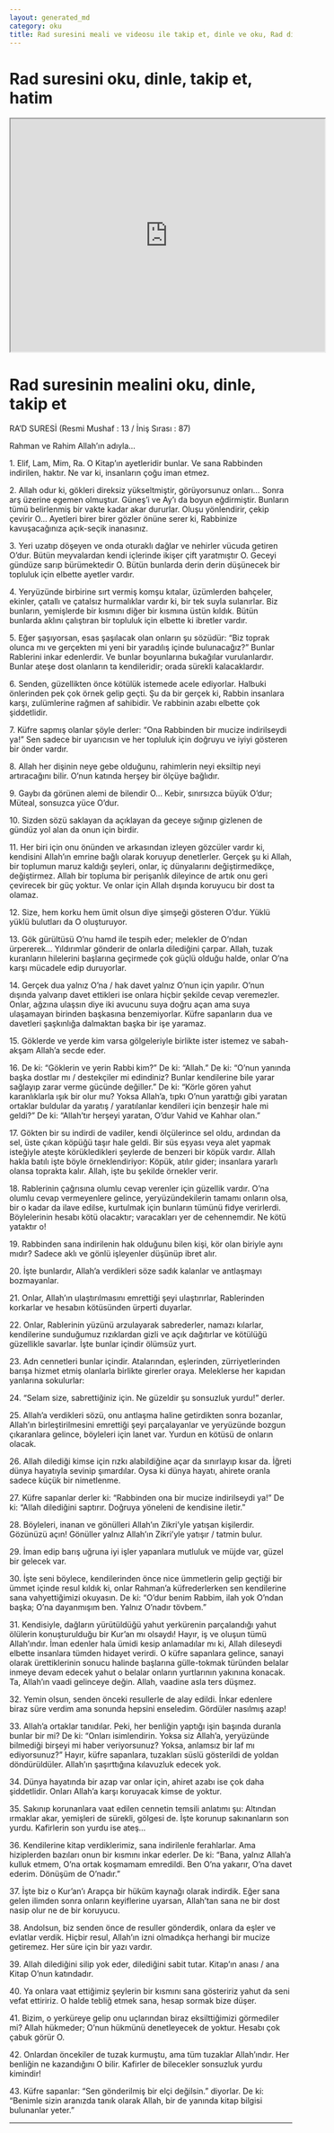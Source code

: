 ```yaml
---
layout: generated_md
category: oku
title: Rad suresini meali ve videosu ile takip et, dinle ve oku, Rad dinle, Rad meali, hatim dinle, hatim yap.
---
```


<div class="container">
  <div class="row">
    <div class="col-lg-12">
      <h1>Rad suresini oku, dinle, takip et, hatim</h1>
      <div class="div-youtube-embed">
        <iframe width="560" height="415" src="https://www.youtube.com/embed/el5OTUXyKCA">frameborder="0" allowfullscreen></iframe>
      </div>
    </div>
  </div>

  <div class="row">
    <div class="col-lg-12">
      <h1>Rad suresinin mealini oku, dinle, takip et</h1>
      <div><p>RA’D SURESİ (Resmi Mushaf : 13 / İniş Sırası : 87)</p><p>Rahman ve Rahim Allah’ın adıyla…</p><p></p><p></p><p>1. Elif, Lam, Mim, Ra. O Kitap’ın ayetleridir bunlar. Ve sana Rabbinden indirilen, haktır. Ne var ki, insanların çoğu iman etmez.</p><p></p><p></p><p>2. Allah odur ki, gökleri direksiz yükseltmiştir, görüyorsunuz onları… Sonra arş üzerine egemen olmuştur. Güneş’i ve Ay’ı da boyun eğdirmiştir. Bunların tümü belirlenmiş bir vakte kadar akar dururlar. Oluşu yönlendirir, çekip çevirir O… Ayetleri birer birer gözler önüne serer ki, Rabbinize kavuşacağınıza açık-seçik inanasınız.</p><p></p><p></p><p>3. Yeri uzatıp döşeyen ve onda oturaklı dağlar ve nehirler vücuda getiren O’dur. Bütün meyvalardan kendi içlerinde ikişer çift yaratmıştır O. Geceyi gündüze sarıp bürümektedir O. Bütün bunlarda derin derin düşünecek bir topluluk için elbette ayetler vardır.</p><p></p><p></p><p>4. Yeryüzünde birbirine sırt vermiş komşu kıtalar, üzümlerden bahçeler, ekinler, çatallı ve çatalsız hurmalıklar vardır ki, bir tek suyla sulanırlar. Biz bunların, yemişlerde bir kısmını diğer bir kısmına üstün kıldık. Bütün bunlarda aklını çalıştıran bir topluluk için elbette ki ibretler vardır.</p><p></p><p></p><p>5. Eğer şaşıyorsan, esas şaşılacak olan onların şu sözüdür: “Biz toprak olunca mı ve gerçekten mi yeni bir yaradılış içinde bulunacağız?” Bunlar Rablerini inkar edenlerdir. Ve bunlar boyunlarına bukağılar vurulanlardır. Bunlar ateşe dost olanların ta kendileridir; orada sürekli kalacaklardır.</p><p></p><p></p><p>6. Senden, güzellikten önce kötülük istemede acele ediyorlar. Halbuki önlerinden pek çok örnek gelip geçti. Şu da bir gerçek ki, Rabbin insanlara karşı, zulümlerine rağmen af sahibidir. Ve rabbinin azabı elbette çok şiddetlidir.</p><p></p><p></p><p>7. Küfre sapmış olanlar şöyle derler: “Ona Rabbinden bir mucize indirilseydi ya!” Sen sadece bir uyarıcısın ve her topluluk için doğruyu ve iyiyi gösteren bir önder vardır.</p><p></p><p></p><p>8. Allah her dişinin neye gebe olduğunu, rahimlerin neyi eksiltip neyi artıracağını bilir. O’nun katında herşey bir ölçüye bağlıdır.</p><p></p><p></p><p>9. Gaybı da görünen alemi de bilendir O… Kebir, sınırsızca büyük O’dur; Müteal, sonsuzca yüce O’dur.</p><p></p><p></p><p>10. Sizden sözü saklayan da açıklayan da geceye sığınıp gizlenen de gündüz yol alan da onun için birdir.</p><p></p><p></p><p>11. Her biri için onu önünden ve arkasından izleyen gözcüler vardır ki, kendisini Allah’ın emrine bağlı olarak koruyup denetlerler. Gerçek şu ki Allah, bir toplumun maruz kaldığı şeyleri, onlar, iç dünyalarını değiştirmedikçe, değiştirmez. Allah bir topluma bir perişanlık dileyince de artık onu geri çevirecek bir güç yoktur. Ve onlar için Allah dışında koruyucu bir dost ta olamaz.</p><p></p><p></p><p>12. Size, hem korku hem ümit olsun diye şimşeği gösteren O’dur. Yüklü yüklü bulutları da O oluşturuyor.</p><p></p><p></p><p>13. Gök gürültüsü O’nu hamd ile tespih eder; melekler de O’ndan ürpererek… Yıldırımlar gönderir de onlarla dilediğini çarpar. Allah, tuzak kuranların hilelerini başlarına geçirmede çok güçlü olduğu halde, onlar O’na karşı mücadele edip duruyorlar.</p><p></p><p></p><p>14. Gerçek dua yalnız O’na / hak davet yalnız O’nun için yapılır. O’nun dışında yalvarıp davet ettikleri ise onlara hiçbir şekilde cevap veremezler. Onlar, ağzına ulaşsın diye iki avucunu suya doğru açan ama suya ulaşamayan birinden başkasına benzemiyorlar. Küfre sapanların dua ve davetleri şaşkınlığa dalmaktan başka bir işe yaramaz.</p><p></p><p></p><p>15. Göklerde ve yerde kim varsa gölgeleriyle birlikte ister istemez ve sabah-akşam Allah’a secde eder.</p><p></p><p></p><p>16. De ki: “Göklerin ve yerin Rabbi kim?” De ki: “Allah.” De ki: “O’nun yanında başka dostlar mı / destekçiler mi edindiniz? Bunlar kendilerine bile yarar sağlayıp zarar verme gücünde değiller.” De ki: “Körle gören yahut karanlıklarla ışık bir olur mu? Yoksa Allah’a, tıpkı O’nun yarattığı gibi yaratan ortaklar buldular da yaratış / yaratılanlar kendileri için benzeşir hale mi geldi?” De ki: “Allah’tır herşeyi yaratan, O’dur Vahid ve Kahhar olan.”</p><p></p><p></p><p>17. Gökten bir su indirdi de vadiler, kendi ölçülerince sel oldu, ardından da sel, üste çıkan köpüğü taşır hale geldi. Bir süs eşyası veya alet yapmak isteğiyle ateşte körükledikleri şeylerde de benzeri bir köpük vardır. Allah hakla batılı işte böyle örneklendiriyor: Köpük, atılır gider; insanlara yararlı olansa toprakta kalır. Allah, işte bu şekilde örnekler verir.</p><p></p><p></p><p>18. Rablerinin çağrısına olumlu cevap verenler için güzellik vardır. O’na olumlu cevap vermeyenlere gelince, yeryüzündekilerin tamamı onların olsa, bir o kadar da ilave edilse, kurtulmak için bunların tümünü fidye verirlerdi. Böylelerinin hesabı kötü olacaktır; varacakları yer de cehennemdir. Ne kötü yataktır o!</p><p></p><p></p><p>19. Rabbinden sana indirilenin hak olduğunu bilen kişi, kör olan biriyle aynı mıdır? Sadece aklı ve gönlü işleyenler düşünüp ibret alır.</p><p></p><p></p><p>20. İşte bunlardır, Allah’a verdikleri söze sadık kalanlar ve antlaşmayı bozmayanlar.</p><p></p><p></p><p>21. Onlar, Allah’ın ulaştırılmasını emrettiği şeyi ulaştırırlar, Rablerinden korkarlar ve hesabın kötüsünden ürperti duyarlar.</p><p></p><p></p><p>22. Onlar, Rablerinin yüzünü arzulayarak sabrederler, namazı kılarlar, kendilerine sunduğumuz rızıklardan gizli ve açık dağıtırlar ve kötülüğü güzellikle savarlar. İşte bunlar içindir ölümsüz yurt.</p><p></p><p></p><p>23. Adn cennetleri bunlar içindir. Atalarından, eşlerinden, zürriyetlerinden barışa hizmet etmiş olanlarla birlikte girerler oraya. Meleklerse her kapıdan yanlarına sokulurlar:</p><p></p><p></p><p>24. “Selam size, sabrettiğiniz için. Ne güzeldir şu sonsuzluk yurdu!” derler.</p><p></p><p></p><p>25. Allah’a verdikleri sözü, onu antlaşma haline getirdikten sonra bozanlar, Allah’ın birleştirilmesini emrettiği şeyi parçalayanlar ve yeryüzünde bozgun çıkaranlara gelince, böyleleri için lanet var. Yurdun en kötüsü de onların olacak.</p><p></p><p></p><p>26. Allah dilediği kimse için rızkı alabildiğine açar da sınırlayıp kısar da. İğreti dünya hayatıyla sevinip şımardılar. Oysa ki dünya hayatı, ahirete oranla sadece küçük bir nimetlenme.</p><p></p><p></p><p>27. Küfre sapanlar derler ki: “Rabbinden ona bir mucize indirilseydi ya!” De ki: “Allah dilediğini saptırır. Doğruya yöneleni de kendisine iletir.”</p><p></p><p></p><p>28. Böyleleri, inanan ve gönülleri Allah’ın Zikri’yle yatışan kişilerdir. Gözünüzü açın! Gönüller yalnız Allah’ın Zikri’yle yatışır / tatmin bulur.</p><p></p><p></p><p>29. İman edip barış uğruna iyi işler yapanlara mutluluk ve müjde var, güzel bir gelecek var.</p><p></p><p></p><p>30. İşte seni böylece, kendilerinden önce nice ümmetlerin gelip geçtiği bir ümmet içinde resul kıldık ki, onlar Rahman’a küfrederlerken sen kendilerine sana vahyettiğimizi okuyasın. De ki: “O’dur benim Rabbim, ilah yok O’ndan başka; O’na dayanmışım ben. Yalnız O’nadır tövbem.”</p><p></p><p></p><p>31. Kendisiyle, dağların yürütüldüğü yahut yerkürenin parçalandığı yahut ölülerin konuşturulduğu bir Kur’an mı olsaydı! Hayır, iş ve oluşun tümü Allah’ındır. İman edenler hala ümidi kesip anlamadılar mı ki, Allah dileseydi elbette insanlara tümden hidayet verirdi. O küfre sapanlara gelince, sanayi olarak ürettiklerinin sonucu halinde başlarına gülle-tokmak türünden belalar inmeye devam edecek yahut o belalar onların yurtlarının yakınına konacak. Ta, Allah’ın vaadi gelinceye değin. Allah, vaadine asla ters düşmez.</p><p></p><p></p><p>32. Yemin olsun, senden önceki resullerle de alay edildi. İnkar edenlere biraz süre verdim ama sonunda hepsini enseledim. Gördüler nasılmış azap!</p><p></p><p></p><p>33. Allah’a ortaklar tanıdılar. Peki, her benliğin yaptığı işin başında duranla bunlar bir mi? De ki: “Onları isimlendirin. Yoksa siz Allah’a, yeryüzünde bilmediği birşeyi mi haber veriyorsunuz? Yoksa, anlamsız bir laf mı ediyorsunuz?” Hayır, küfre sapanlara, tuzakları süslü gösterildi de yoldan döndürüldüler. Allah’ın şaşırttığına kılavuzluk edecek yok.</p><p></p><p></p><p>34. Dünya hayatında bir azap var onlar için, ahiret azabı ise çok daha şiddetlidir. Onları Allah’a karşı koruyacak kimse de yoktur.</p><p></p><p></p><p>35. Sakınıp korunanlara vaat edilen cennetin temsili anlatımı şu: Altından ırmaklar akar, yemişleri de sürekli, gölgesi de. İşte korunup sakınanların son yurdu. Kafirlerin son yurdu ise ateş…</p><p></p><p></p><p>36. Kendilerine kitap verdiklerimiz, sana indirilenle ferahlarlar. Ama hiziplerden bazıları onun bir kısmını inkar ederler. De ki: “Bana, yalnız Allah’a kulluk etmem, O’na ortak koşmamam emredildi. Ben O’na yakarır, O’na davet ederim. Dönüşüm de O’nadır.”</p><p></p><p></p><p>37. İşte biz o Kur’an’ı Arapça bir hüküm kaynağı olarak indirdik. Eğer sana gelen ilimden sonra onların keyiflerine uyarsan, Allah’tan sana ne bir dost nasip olur ne de bir koruyucu.</p><p></p><p></p><p>38. Andolsun, biz senden önce de resuller gönderdik, onlara da eşler ve evlatlar verdik. Hiçbir resul, Allah’ın izni olmadıkça herhangi bir mucize getiremez. Her süre için bir yazı vardır.</p><p></p><p></p><p>39. Allah dilediğini silip yok eder, dilediğini sabit tutar. Kitap’ın anası / ana Kitap O’nun katındadır.</p><p></p><p></p><p>40. Ya onlara vaat ettiğimiz şeylerin bir kısmını sana gösteririz yahut da seni vefat ettiririz. O halde tebliğ etmek sana, hesap sormak bize düşer.</p><p></p><p></p><p>41. Bizim, o yerküreye gelip onu uçlarından biraz eksilttiğimizi görmediler mi? Allah hükmeder; O’nun hükmünü denetleyecek de yoktur. Hesabı çok çabuk görür O.</p><p></p><p></p><p>42. Onlardan öncekiler de tuzak kurmuştu, ama tüm tuzaklar Allah’ındır. Her benliğin ne kazandığını O bilir. Kafirler de bilecekler sonsuzluk yurdu kimindir!</p><p></p><p></p><p>43. Küfre sapanlar: “Sen gönderilmiş bir elçi değilsin.” diyorlar. De ki: “Benimle sizin aranızda tanık olarak Allah, bir de yanında kitap bilgisi bulunanlar yeter.”</p><p></p><p></p><p></p><p></p></div>
    </div>
  </div>
</div>
<hr />